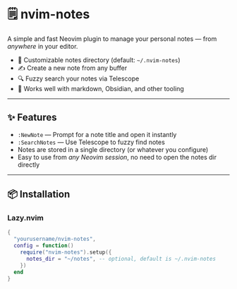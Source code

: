 # 🗒️ nvim-notes

A simple and fast Neovim plugin to manage your personal notes — from *anywhere* in your editor.

- 📁 Customizable notes directory (default: `~/.nvim-notes`)
- ✍️ Create a new note from any buffer
- 🔍 Fuzzy search your notes via Telescope
- 🧠 Works well with markdown, Obsidian, and other tooling

---

## ✨ Features

- `:NewNote` — Prompt for a note title and open it instantly
- `:SearchNotes` — Use Telescope to fuzzy find notes
- Notes are stored in a single directory (or whatever you configure)
- Easy to use from *any Neovim session*, no need to open the notes dir directly

---

## 📦 Installation

### Lazy.nvim

```lua
{
  "yourusername/nvim-notes",
  config = function()
    require("nvim-notes").setup({
      notes_dir = "~/notes", -- optional, default is ~/.nvim-notes
    })
  end
}
```
